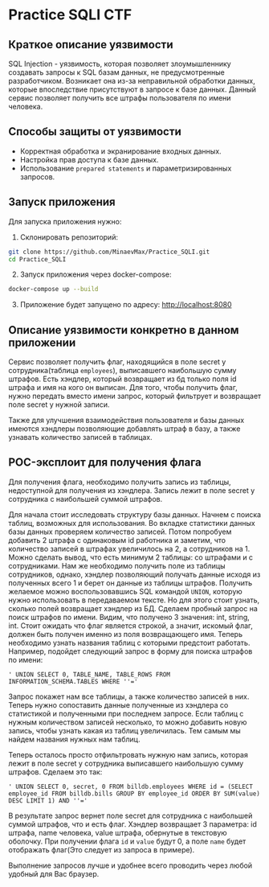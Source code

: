 # Practice SQLI CTF

## Краткое описание уязвимости
SQL Injection - уязвимость, которая позволяет злоумышленнику создавать запросы к SQL базам данных, не предусмотренные разработчиком.
Возникает она из-за неправильной обработки данных, которые впоследствие присутствуют в запросе к базе данных.
Данный сервис позволяет получить все штрафы пользователя по имени человека.

## Способы защиты от уязвимости
- Корректная обработка и экранирование входных данных.
- Настройка прав доступа к базе данных.
- Использование `prepared statements` и параметризированных запросов.

## Запуск приложения
Для запуска приложения нужно:
1. Склонировать репозиторий:
```bash
git clone https://github.com/MinaevMax/Practice_SQLI.git
cd Practice_SQLI
```
2. Запуск приложения через docker-compose:
```bash
docker-compose up --build
```
3. Приложение будет запущено по адресу: [http://localhost:8080](http://localhost:8080)

## Описание уязвимости конкретно в данном приложении
Сервис позволяет получить флаг, находящийся в поле secret у сотрудника(таблица `employees`), выписавшего наибольшую сумму штрафов.
Есть хэндлер, который возвращает из бд только поля id штрафа и имя на кого он выписан.
Для того, чтобы получить флаг, нужно передать вместо имени запрос, который фильтрует и возвращает поле secret у нужной записи.

Также для улучшения взаимодействия пользователя и базы данных имеются хэндлеры позволяющие добавлять штраф в базу, а также узнавать количество записей в таблицах.

## POC-эксплоит для получения флага
Для получения флага, необходимо получить запись из таблицы, недоступной для получения из хэндлера. Запись лежит в поле secret у сотрудника с наибольшей суммой штрафов.

Для начала стоит исследовать структуру базы данных. Начнем с поиска таблиц, возможных для использования. 
Во вкладке статистики данных базы данных проверяем количество записей. Потом попробуем добавить 2 штрафа с одинаковым id работника и заметим, что количество записей в штрафах увеличилось на 2, а сотрудников на 1. Можно сделать вывод, что есть минимум 2 таблицы: со штрафами и с сотрудниками.
Нам же необходимо получить поле из таблицы сотрудников, однако, хэндлер позволяющий получать данные исходя из полученных всего 1 и берет он данные из таблицы штрафов.
Получить желаемое можно воспользовавшись SQL командой `UNION`, которую нужно использовать в передаваемом тексте. Но для этого стоит узнать, сколько полей возвращает хэндлер из БД. Сделаем пробный запрос на поиск штрафов по имени. Видим, что получено 3 значения: int, string, int. Стоит ожидать что флаг является строкой, а значит, искомый флаг, должен быть получен именно из поля возвращающего имя. Теперь необходимо узнать названия таблиц с которыми предстоит работать. Например, подойдет следующий запрос в форму для поиска штрафов по имени:

```
' UNION SELECT 0, TABLE_NAME, TABLE_ROWS FROM INFORMATION_SCHEMA.TABLES WHERE ''='
```

Запрос покажет нам все таблицы, а также количество записей в них. Теперь нужно сопоставить данные полученные из хэндлера со статистикой и полученными при последнем запросе. Если таблиц с нужным количеством записей несколько, то можно добавить новую запись, чтобы узнать какая из таблиц увеличилась. Тем самым мы найдем названия нужных нам таблиц.

Теперь осталось просто отфильтровать нужную нам запись, которая лежит в поле secret у сотрудника выписавшего наибольшую сумму штрафов. Сделаем это так: 

```
' UNION SELECT 0, secret, 0 FROM billdb.employees WHERE id = (SELECT employee_id FROM billdb.bills GROUP BY employee_id ORDER BY SUM(value) DESC LIMIT 1) AND ''='
```

В результате запрос вернет поле secret для сотрудника с наибольшей суммой штрафов, что и есть флаг.
Хэндлер возвращает 3 параметра: id штрафа, name человека, value штрафа, обернутые в текстовую оболочку. 
При получении флага `id` и `value` будут 0, а поле `name` будет отображать флаг(Это следует из запроса в примере).

Выполнение запросов лучше и удобнее всего проводить через любой удобный для Вас браузер.